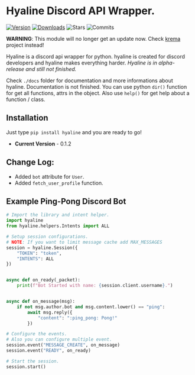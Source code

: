 # Hyaline Discord API Wrapper.

[![Version](https://badge.fury.io/py/hyaline.svg)](https://pypi.python.org/pypi/hyaline)
[![Downloads](https://img.shields.io/pypi/dm/hyaline.svg)](https://pypi.python.org/pypi/hyaline)
![Stars](https://img.shields.io/github/stars/5elenay/hyaline)
![Commits](https://img.shields.io/github/commit-activity/w/5elenay/hyaline)

**WARNING**: This module will no longer get an update now. Check [krema](https://github.com/kremayard) project instead!

Hyaline is a discord api wrapper for python. hyaline is created for discord developers and hyaline makes everything harder. _Hyaline is in alpha-release and still not finished._

Check `./docs` folder for documentation and more informations about hyaline. Documentation is not finished. You can use python `dir()` function for get all functions, attrs in the object. Also use `help()` for get help about a function / class.

## Installation

Just type `pip install hyaline` and you are ready to go!

- **Current Version** - 0.1.2

## Change Log:

- Added `bot` attribute for `User`.
- Added `fetch_user_profile` function.

## Example Ping-Pong Discord Bot

```py
# Import the library and intent helper.
import hyaline
from hyaline.helpers.Intents import ALL

# Setup session configurations.
# NOTE: If you want to limit message cache add MAX_MESSAGES
session = hyaline.Session({
    "TOKEN": "token",
    "INTENTS": ALL
})


async def on_ready(_packet):
    print(f"Bot Started with name: {session.client.username}.")


async def on_message(msg):
    if not msg.author.bot and msg.content.lower() == "ping":
        await msg.reply({
            "content": ":ping_pong: Pong!"
        })

# Configure the events.
# Also you can configure multiple event.
session.event("MESSAGE_CREATE", on_message)
session.event("READY", on_ready)

# Start the session.
session.start()
```
